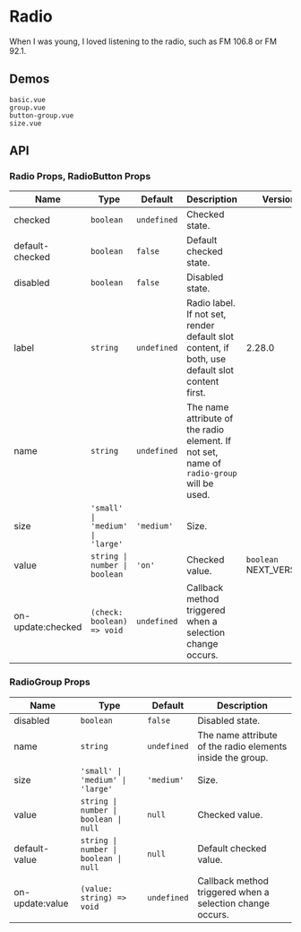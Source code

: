 # Radio

<!--single-column-->

When I was young, I loved listening to the radio, such as FM 106.8 or FM 92.1.

## Demos

```demo
basic.vue
group.vue
button-group.vue
size.vue
```

## API

### Radio Props, RadioButton Props

| Name | Type | Default | Description | Version |
| --- | --- | --- | --- | --- |
| checked | `boolean` | `undefined` | Checked state. |  |
| default-checked | `boolean` | `false` | Default checked state. |  |
| disabled | `boolean` | `false` | Disabled state. |  |
| label | `string` | `undefined` | Radio label. If not set, render default slot content, if both, use default slot content first. | 2.28.0 |
| name | `string` | `undefined` | The name attribute of the radio element. If not set, name of `radio-group` will be used. |
| size | `'small' \| 'medium' \| 'large'` | `'medium'` | Size. |  |
| value | `string \| number \| boolean` | `'on'` | Checked value. | `boolean` NEXT_VERSION |
| on-update:checked | `(check: boolean) => void` | `undefined` | Callback method triggered when a selection change occurs. |  |

### RadioGroup Props

| Name | Type | Default | Description |
| --- | --- | --- | --- |
| disabled | `boolean` | `false` | Disabled state. |
| name | `string` | `undefined` | The name attribute of the radio elements inside the group. |
| size | `'small' \| 'medium' \| 'large'` | `'medium'` | Size. |
| value | `string \| number \| boolean \| null` | `null` | Checked value. |
| default-value | `string \| number \| boolean \| null` | `null` | Default checked value. |
| on-update:value | `(value: string) => void` | `undefined` | Callback method triggered when a selection change occurs. |
